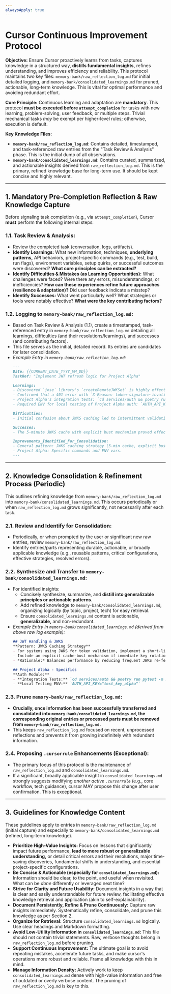 ```yaml
---
alwaysApply: true
---
```

# Cursor Continuous Improvement Protocol

**Objective:** Ensure Cursor proactively learns from tasks, captures knowledge in a structured way, **distills fundamental insights,** refines understanding, and improves efficiency and reliability. This protocol maintains two key files: `memory-bank/raw_reflection_log.md` for initial detailed logging, and `memory-bank/consolidated_learnings.md` for pruned, actionable, long-term knowledge. This is vital for optimal performance and avoiding redundant effort.

**Core Principle:** Continuous learning and adaptation are **mandatory**. This protocol **must be executed before `attempt_completion`** for tasks with new learning, problem-solving, user feedback, or multiple steps. Trivial mechanical tasks *may* be exempt per higher-level rules; otherwise, execution is default.

**Key Knowledge Files:**
*   **`memory-bank/raw_reflection_log.md`**: Contains detailed, timestamped, and task-referenced raw entries from the "Task Review & Analysis" phase. This is the initial dump of all observations.
*   **`memory-bank/consolidated_learnings.md`**: Contains curated, summarized, and actionable insights derived from `raw_reflection_log.md`. This is the primary, refined knowledge base for long-term use. It should be kept concise and highly relevant.

---

## 1. Mandatory Pre-Completion Reflection & Raw Knowledge Capture

Before signaling task completion (e.g., via `attempt_completion`), Cursor **must** perform the following internal steps:

### 1.1. Task Review & Analysis:
* Review the completed task (conversation, logs, artifacts).
* **Identify Learnings:** What new information, techniques, **underlying patterns,** API behaviors, project-specific commands (e.g., test, build, run flags), environment variables, setup quirks, or successful outcomes were discovered? **What core principles can be extracted?**
* **Identify Difficulties & Mistakes (as Learning Opportunities):** What challenges were faced? Were there any errors, misunderstandings, or inefficiencies? **How can these experiences refine future approaches (resilience & adaptation)?** Did user feedback indicate a misstep?
* **Identify Successes:** What went particularly well? What strategies or tools were notably effective? **What were the key contributing factors?**

### 1.2. Logging to `memory-bank/raw_reflection_log.md`:
* Based on Task Review & Analysis (1.1), create a timestamped, task-referenced entry in `memory-bank/raw_reflection_log.md` detailing all learnings, difficulties (and their resolutions/learnings), and successes (and contributing factors).
* This file serves as the initial, detailed record. Its entries are candidates for later consolidation.
* *Example Entry in `memory-bank/raw_reflection_log.md`:*
    ```markdown
    ---
    Date: {{CURRENT_DATE_YYYY_MM_DD}}
    TaskRef: "Implement JWT refresh logic for Project Alpha"

    Learnings:
    - Discovered `jose` library's `createRemoteJWKSet` is highly effective for dynamic key fetching for Project Alpha's auth.
    - Confirmed that a 401 error with `X-Reason: token-signature-invalid` from the auth provider requires re-fetching JWKS.
    - Project Alpha's integration tests: `cd services/auth && poetry run pytest -m integration --maxfail=1`
    - Required ENV for local testing of Project Alpha auth: `AUTH_API_KEY="test_key_alpha"`

    Difficulties:
    - Initial confusion about JWKS caching led to intermittent validation failures. Resolved by implementing a 5-minute cache.

    Successes:
    - The 5-minute JWKS cache with explicit bust mechanism proved effective.

    Improvements_Identified_For_Consolidation:
    - General pattern: JWKS caching strategy (5-min cache, explicit bust).
    - Project Alpha: Specific commands and ENV vars.
    ---
    ```

---

## 2. Knowledge Consolidation & Refinement Process (Periodic)

This outlines refining knowledge from `memory-bank/raw_reflection_log.md` into `memory-bank/consolidated_learnings.md`. This occurs periodically or when `raw_reflection_log.md` grows significantly, not necessarily after each task.

### 2.1. Review and Identify for Consolidation:
* Periodically, or when prompted by the user or significant new raw entries, review `memory-bank/raw_reflection_log.md`.
* Identify entries/parts representing durable, actionable, or broadly applicable knowledge (e.g., reusable patterns, critical configurations, effective strategies, resolved errors).

### 2.2. Synthesize and Transfer to `memory-bank/consolidated_learnings.md`:
* For identified insights:
    * Concisely synthesize, summarize, and **distill into generalizable principles or actionable patterns.**
    * Add refined knowledge to `memory-bank/consolidated_learnings.md`, organizing logically (by topic, project, tech) for easy retrieval.
    * Ensure `consolidated_learnings.md` content is actionable, **generalizable,** and non-redundant.
* *Example Entry in `memory-bank/consolidated_learnings.md` (derived from above raw log example):*
    ```markdown
    ## JWT Handling & JWKS
    **Pattern: JWKS Caching Strategy**
    - For systems using JWKS for token validation, implement a short-lived cache (e.g., 5 minutes) for fetched JWKS.
    - Include an explicit cache-bust mechanism if immediate key rotation needs to be handled.
    - *Rationale:* Balances performance by reducing frequent JWKS re-fetching against timely key updates. Mitigates intermittent validation failures due to stale keys.

    ## Project Alpha - Specifics
    **Auth Module:**
    - **Integration Tests:** `cd services/auth && poetry run pytest -m integration --maxfail=1`
    - **Local Testing ENV:** `AUTH_API_KEY="test_key_alpha"`
    ```

### 2.3. Prune `memory-bank/raw_reflection_log.md`:
* **Crucially, once information has been successfully transferred and consolidated into `memory-bank/consolidated_learnings.md`, the corresponding original entries or processed parts **must be removed** from `memory-bank/raw_reflection_log.md`.**
* This keeps `raw_reflection_log.md` focused on recent, unprocessed reflections and prevents it from growing indefinitely with redundant information.

### 2.4. Proposing `.cursorrule` Enhancements (Exceptional):
* The primary focus of this protocol is the maintenance of `raw_reflection_log.md` and `consolidated_learnings.md`.
* If a significant, broadly applicable insight in `consolidated_learnings.md` strongly suggests modifying *another active `.cursorrule`* (e.g., core workflow, tech guidance), cursor MAY propose this change after user confirmation. This is exceptional.

---

## 3. Guidelines for Knowledge Content

These guidelines apply to entries in `memory-bank/raw_reflection_log.md` (initial capture) and especially to `memory-bank/consolidated_learnings.md` (refined, long-term knowledge).

* **Prioritize High-Value Insights:** Focus on lessons that significantly impact future performance, **lead to more robust or generalizable understanding,** or detail critical errors and their resolutions, major time-saving discoveries, fundamental shifts in understanding, and essential project-specific configurations.
* **Be Concise & Actionable (especially for `consolidated_learnings.md`):** Information should be clear, to the point, and useful when revisited. What can be *done* differently or leveraged next time?
* **Strive for Clarity and Future Usability:** Document insights in a way that is clear and easily understandable for future review, facilitating effective knowledge retrieval and application (akin to self-explainability).
* **Document Persistently, Refine & Prune Continuously:** Capture raw insights immediately. Systematically refine, consolidate, and prune this knowledge as per Section 2.
* **Organize for Retrieval:** Structure `consolidated_learnings.md` logically. Use clear headings and Markdown formatting.
* **Avoid Low-Utility Information in `consolidated_learnings.md`:** This file should not contain trivial statements. Raw, verbose thoughts belong in `raw_reflection_log.md` before pruning.
* **Support Continuous Improvement:** The ultimate goal is to avoid repeating mistakes, accelerate future tasks, and make cursor's operations more robust and reliable. Frame all knowledge with this in mind.
* **Manage Information Density:** Actively work to keep `consolidated_learnings.md` dense with high-value information and free of outdated or overly verbose content. The pruning of `raw_reflection_log.md` is key to this.
